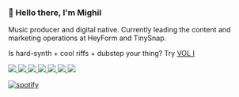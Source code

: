 <p>
  <h3>👋 Hello there, I'm Mighil</h3>
<p dir="auto">Music producer and digital native. Currently leading the content and marketing operations at HeyForm and TinySnap.</p>
<p dir="auto">Is hard-synth + cool riffs + dubstep your thing? Try <a href="https://signalsiren.bandcamp.com/album/vol-i">VOL I</a></p>
 
<p> 
<a href="https://twitter.com/verfasor">
    <img src="https://img.shields.io/twitter/follow/verfasor?style=social" /> 
</a>
<a href="https://github.com/migftw">
    <img src="https://img.shields.io/github/followers/migftw?label=MIGFTW&logo=GitHub&style=social" />
</a>   
  <a href="https://verfasor.com/">
    <img src="https://img.shields.io/badge/blog-verfasor.com-blueviolet" />
  </a>      
  <a href="https://signalsiren.bandcamp.com/">
    <img src="https://img.shields.io/badge/music-SIGANSIREN-red" />
  </a>  
  <a href="https://m1qnet.bandcamp.com/">
    <img src="https://img.shields.io/badge/music-m1qnet-red" />
  </a>     
  <a href="https://wr8.in/">
    <img src="https://img.shields.io/badge/get-wr8.in-green" />
  </a> 
  <a href="mailto:verfasor@deadauthor.org">
    <img src="https://img.shields.io/badge/contact-email-important" />
  </a>   
</p> 

  <p>  
  <a href="https://verfasor.com/sqr"><img alt="spotify" src="https://verfasor.com/sqr?asujnfmjxr" /></a>
  </p>
</p>
 
